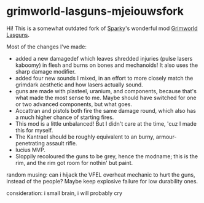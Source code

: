 # grimworld-lasguns-mjeiouwsfork

Hi! This is a somewhat outdated fork of [Sparky](https://steamcommunity.com/profiles/76561199057353785)'s wonderful mod [Grimworld Lasguns](https://steamcommunity.com/sharedfiles/filedetails/?id=2894628781&searchtext=lasguns).

Most of the changes I've made:
- added a new damagedef which leaves shredded injuries (pulse lasers kaboomy) in flesh and burns on bones and mechanoids! It also uses the sharp damage modifier.
- added four new sounds I mixed, in an effort to more closely match the grimdark aesthetic and how lasers actually sound.
- guns are made with plasteel, uranium, and components, because that's what made the most sense to me. Maybe should have switched for one or two advanced components, but what goes.
- Accattran and pistols both fire the same damage round, which also has a much higher chance of starting fires.
- This mod is a little unbalanced! But I didn't care at the time, 'cuz I made this for myself.
- The Kantrael should be roughly equivalent to an burny, armour-penetrating assault rifle.
- lucius MVP.
- Sloppily recoloured the guns to be grey, hence the modname; this is the rim, and the rim got room for nothin' but paint.

random musing: can i hijack the VFEL overheat mechanic to hurt the guns, instead of the people? Maybe keep explosive failure for low durability ones.

consideration: i small brain, i will probably cry
